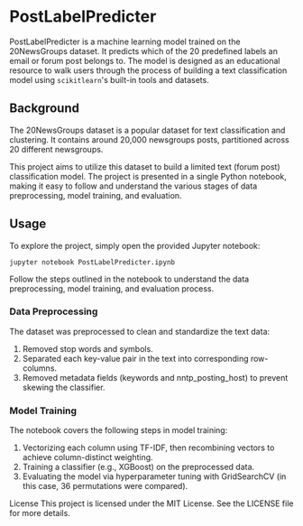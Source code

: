 # PostLabelPredicter

PostLabelPredicter is a machine learning model trained on the 20NewsGroups dataset. It predicts which of the 20 predefined labels an email or forum post belongs to. The model is designed as an educational resource to walk users through the process of building a text classification model using `scikitlearn`'s built-in tools and datasets.

## Background
The 20NewsGroups dataset is a popular dataset for text classification and clustering. It contains around 20,000 newsgroups posts, partitioned across 20 different newsgroups.

This project aims to utilize this dataset to build a limited text (forum post) classification model. The project is presented in a single Python notebook, making it easy to follow and understand the various stages of data preprocessing, model training, and evaluation.

## Usage
To explore the project, simply open the provided Jupyter notebook:

```
jupyter notebook PostLabelPredicter.ipynb
```

Follow the steps outlined in the notebook to understand the data preprocessing, model training, and evaluation process.

### Data Preprocessing
The dataset was preprocessed to clean and standardize the text data:

1. Removed stop words and symbols.
2. Separated each key-value pair in the text into corresponding row-columns.
3. Removed metadata fields (keywords and nntp_posting_host) to prevent skewing the classifier.

### Model Training
The notebook covers the following steps in model training:

1. Vectorizing each column using TF-IDF, then recombining vectors to achieve column-distinct weighting.
2. Training a classifier (e.g., XGBoost) on the preprocessed data.
3. Evaluating the model via hyperparameter tuning with GridSearchCV (in this case, 36 permutations were compared).

License
This project is licensed under the MIT License. See the LICENSE file for more details.
